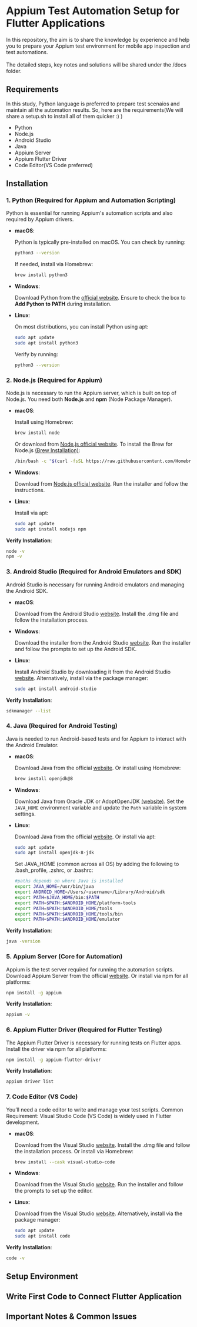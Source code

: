 # Appium Test Automation Setup for Flutter Applications
In this repository, the aim is to share the knowledge by experience and help you to prepare your Appium test environment for mobile app inspection and test automations.
<br><br>
The detailed steps, key notes and solutions will be shared under the /docs folder.

## Requirements
In this study, Python language is preferred to prepare test scenaios and maintain all the automation results. So, here are the requirements(We will share a setup.sh to install all of them quicker :) )

- Python
- Node.js
- Android Studio
- Java
- Appium Server
- Appium Flutter Driver
- Code Editor(VS Code preferred)

## Installation
### 1. Python (Required for Appium and Automation Scripting)

Python is essential for running Appium's automation scripts and also required by Appium drivers.

  - **macOS**:

    Python is typically pre-installed on macOS. You can check by running:
      ```bash
      python3 --version
      ```
    If needed, install via Homebrew:
      ```bash
      brew install python3
      ```
    
  - **Windows**:
    
    Download Python from the [official website](https://www.python.org/downloads/). Ensure to check the box to **Add Python to PATH** during installation.

  - **Linux**:
    
    On most distributions, you can install Python using apt:
      ```bash
      sudo apt update
      sudo apt install python3
      ```
    Verify by running:
      ```bash
      python3 --version
      ```

### 2. Node.js (Required for Appium)

Node.js is necessary to run the Appium server, which is built on top of Node.js. You need both **Node.js** and **npm** (Node Package Manager).

  - **macOS**:
    
    Install using Homebrew:
      ```bash
      brew install node
      ```
    Or download from [Node.js official website](https://nodejs.org/en/download/). To install the Brew for Node.js [(Brew Installation)](https://docs.brew.sh/Installation):
      ```bash
      /bin/bash -c "$(curl -fsSL https://raw.githubusercontent.com/Homebrew/install/HEAD/install.sh)"
      ```


  - **Windows**:

    Download from [Node.js official website](https://nodejs.org/en/download/). Run the installer and follow the instructions.

  - **Linux**:
    
    Install via apt:
      ```bash
      sudo apt update
      sudo apt install nodejs npm
      ```
  
  **Verify Installation**:
  ```bash
  node -v
  npm -v
  ```

### 3. Android Studio (Required for Android Emulators and SDK)
Android Studio is necessary for running Android emulators and managing the Android SDK.

  - **macOS**:
    
    Download from the Android Studio [website](https://developer.android.com/studio/install). Install the .dmg file and follow the installation process.

  - **Windows**:

    Download the installer from the Android Studio [website](https://developer.android.com/studio/install). Run the installer and follow the prompts to set up the Android SDK.

  - **Linux**:
    
    Install Android Studio by downloading it from the Android Studio [website](https://developer.android.com/studio/install). Alternatively, install via the package manager:

      ```bash
      sudo apt install android-studio
      ```
  
  **Verify Installation**:
  ```bash
  sdkmanager --list
  ```

### 4. Java (Required for Android Testing)

Java is needed to run Android-based tests and for Appium to interact with the Android Emulator.

  - **macOS**:

    Download Java from the official [website](https://www.java.com/en/download/manual.jsp). Or install using Homebrew:
      ```bash
      brew install openjdk@8
      ```

  - **Windows**:

    Download Java from Oracle JDK or AdoptOpenJDK [(website)](https://www.java.com/en/download/manual.jsp). Set the `JAVA_HOME` environment variable and update the `Path` variable in system settings.

  - **Linux**:
    
    Download Java from the official [website](https://www.java.com/en/download/manual.jsp). Or install via apt:
      ```bash
      sudo apt update
      sudo apt install openjdk-8-jdk
      ```
    
    Set JAVA_HOME (common across all OS) by adding the following to .bash_profile, .zshrc, or .bashrc:
      ```bash
      #paths depends on where Java is installed 
      export JAVA_HOME=/usr/bin/java
      export ANDROID_HOME=/Users/<username>/Library/Android/sdk
      export PATH=$JAVA_HOME/bin:$PATH
      export PATH=$PATH:$ANDROID_HOME/platform-tools
      export PATH=$PATH:$ANDROID_HOME/tools
      export PATH=$PATH:$ANDROID_HOME/tools/bin
      export PATH=$PATH:$ANDROID_HOME/emulator
      ```
  
  **Verify Installation**:
  ```bash
  java -version
  ```

### 5. Appium Server (Core for Automation)

Appium is the test server required for running the automation scripts. Download Appium Server from the official [website](https://appium.io/docs/en/2.17/quickstart/install/). Or install via npm for all platforms:
  ```bash
  npm install -g appium
  ```
  
  **Verify Installation**:
  ```bash
  appium -v
  ```

### 6. Appium Flutter Driver (Required for Flutter Testing)
The Appium Flutter Driver is necessary for running tests on Flutter apps. Install the driver via npm for all platforms:
  ```bash
  npm install -g appium-flutter-driver
  ```

  **Verify Installation**:
  ```bash
  appium driver list
  ```

### 7. Code Editor (VS Code)
You’ll need a code editor to write and manage your test scripts. Common Requirement: Visual Studio Code (VS Code) is widely used in Flutter development.

  - **macOS**:
    
    Download from the Visual Studio [website](https://code.visualstudio.com/download). Install the .dmg file and follow the installation process. Or install via Homebrew:
    
      ```bash
      brew install --cask visual-studio-code
      ```

  - **Windows**:

    Download from the Visual Studio [website](https://code.visualstudio.com/download). Run the installer and follow the prompts to set up the editor.

  - **Linux**:
    
    Download from the Visual Studio [website](https://code.visualstudio.com/download). Alternatively, install via the package manager:

      ```bash
      sudo apt update
      sudo apt install code
      ```
  
  **Verify Installation**:
  ```bash
  code -v
  ```

## Setup Environment

## Write First Code to Connect Flutter Application

## Important Notes & Common Issues
